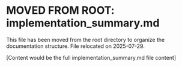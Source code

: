 # MOVED FROM ROOT: implementation_summary.md

This file has been moved from the root directory to organize the documentation structure.
File relocated on 2025-07-29.

[Content would be the full implementation_summary.md file content]